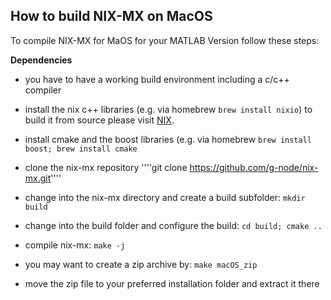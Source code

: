 How to build NIX-MX on MacOS
----------------------------

To compile NIX-MX for MaOS for your MATLAB Version follow these steps:

**Dependencies**
- you have to have a working build environment including a c/c++ compiler
- install the nix c++ libraries (e.g. via homebrew `brew install nixio`)
to build it from source please visit [NIX](https://github.com/G-Node/nix).
- install cmake and the boost libraries (e.g. via homebrew `brew install boost; brew install cmake`

- clone the nix-mx repository ''''git clone https://github.com/g-node/nix-mx.git''''
- change into the nix-mx directory and create a build subfolder: `mkdir build`
- change into the build folder and configure the build: `cd build; cmake ..`
- compile nix-mx: `make -j`
- you may want to create a zip archive by: `make macOS_zip`
- move the zip file to your preferred installation folder and extract it there

